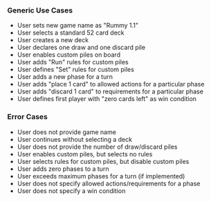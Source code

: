 ### Generic Use Cases
* User sets new game name as "Rummy 1.1"
* User selects a standard 52 card deck
* User creates a new deck
* User declares one draw and one discard pile
* User enables custom piles on board
* User adds "Run" rules for custom piles
* User defines "Set" rules for custom piles
* User adds a new phase for a turn
* User adds "place 1 card" to allowed actions for a particular phase
* User adds "discard 1 card" to requirements for a particular phase
* User defines first player with "zero cards left" as win condition

### Error Cases
* User does not provide game name
* User continues without selecting a deck
* User does not provide the number of draw/discard piles
* User enables custom piles, but selects no rules
* User selects rules for custom piles, but disable custom piles
* User adds zero phases to a turn
* User exceeds maximum phases for a turn (if implemented)
* User does not specify allowed actions/requirements for a phase
* User does not specify a win condition